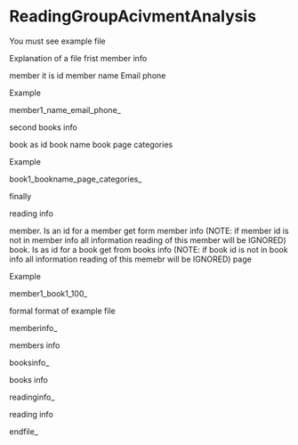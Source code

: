# ReadingGroupAcivmentAnalysis



You must see example file  


Explanation of a file
frist member info 

member it is id 
member name 
Email
phone 

Example

member1_name_email_phone_



second books info 


book as id 
book name 
book page 
categories

Example

book1_bookname_page_categories_



finally 

reading info


member. Is an id for a member get form member info (NOTE: if member id is not in member info all information reading of this member will be IGNORED)
book. Is as id for a book get from books info (NOTE: if book id is not in book info all information reading of this memebr will be IGNORED)
page 

Example

member1_book1_100_

formal format of example file



memberinfo_


members info



booksinfo_


books info



readinginfo_




reading info



endfile_











